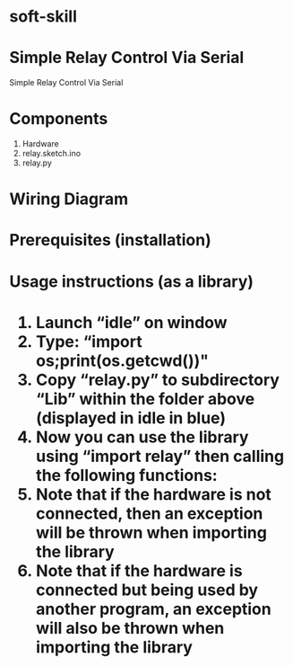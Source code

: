 # soft-skill

<h1>Simple Relay Control Via Serial</h1>
Simple Relay Control Via Serial

<h1>Components</h1>
<ol>
<li>Hardware</li>
<li>relay.sketch.ino</li>
<li>relay.py</li>
</ol>

<h1>Wiring Diagram</h1>

<h1>Prerequisites (installation)<h1>
  
<h1>Usage instructions (as a library)<h1>

<ol>
<li>Launch “idle” on window</li>
<li>Type: “import os;print(os.getcwd())"</li>
<li>Copy “relay.py” to subdirectory “Lib” within the folder above (displayed in idle in blue)</li>
<li>Now you can use the library using “import relay” then calling the following functions:</li>
<li>Note that if the hardware is not connected, then an exception will be thrown when importing the library</li>
<li>Note that if the hardware is connected but being used by another program, an exception will also be thrown when importing the library</li>

</ol>
